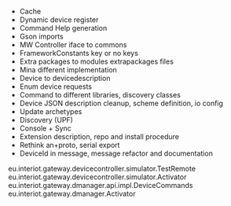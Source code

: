  - Cache
 - Dynamic device register
 - Command Help generation
 - Gson imports
 - MW Controller iface to commons
 - FrameworkConstants key or no keys
 - Extra packages to modules extrapackages files
 - Mina different implementation
 - Device to devicedescription
 - Enum device requests
 - Command to different libraries, discovery classes
 - Device JSON description cleanup, scheme definition, io config
 - Update archetypes
 - Discovery (UPF)
 - Console + Sync
 - Extension description, repo and install procedure
 - Rethink an+proto, serial export
 - DeviceId in message, message refactor and documentation


eu.interiot.gateway.devicecontroller.simulator.TestRemote
eu.interiot.gateway.devicecontroller.simulator.Activator
eu.interiot.gateway.dmanager.api.impl.DeviceCommands
eu.interiot.gateway.dmanager.Activator